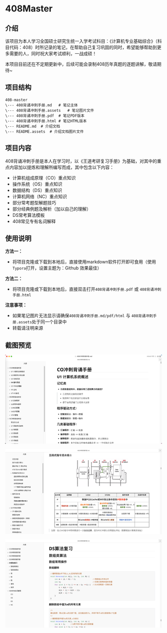 # 408Master

## 介绍
该项目为本人学习全国硕士研究生统一入学考试科目：《计算机专业基础综合》（科目代码：408）时所记录的笔记，在帮助自己复习巩固的同时，希望能够帮助到更多需要的人，同时祝大家考试顺利，一战成硕！

本项目目前还在不定期更新中，后续可能会录制408历年真题的逐题讲解，敬请期待~

## 项目结构 
```
408-master
\--- 408背诵冲刺手册.md	# 笔记主体
\--- 408背诵冲刺手册.assets	# 笔记图片文件
\--- 408背诵冲刺手册.pdf	# 笔记PDF版本
\--- 408背诵冲刺手册.html	# 笔记HTML版本
\--- README.md	# 介绍文档
\--- README.assets	# 介绍文档图片文件
```

## 项目内容

408背诵冲刺手册是本人在学习时，以《王道考研复习手册》为基础，对其中的重点内容加以提炼和理解所编写而成，其中包含以下内容：

- 计算机组成原理（CO）重点知识
- 操作系统（OS）重点知识
- 数据结构（DS）重点知识
- 计算机网络（NC）重点知识
- 部分常考题型解题技巧
- 部分经典例题及解析（加以自己的理解）
- DS常考算法模板
- 408常见专有名词解释

## 使用说明

**方法一：**

- 将项目克隆或下载到本地后，直接使用markdown软件打开即可食用（使用`Typora`打开，设置主题为：Github 效果最佳）

**方法二：**

- 将项目克隆或下载到本地后，直接双击打开`408背诵冲刺手册.pdf` 或 `408背诵冲刺手册.html`  

**注意事项：**

- 如果笔记图片无法显示请确保`408背诵冲刺手册.md/pdf/html` 与 `408背诵冲刺手册.assets`处于同一个目录中
- 转载请注明来源

## 截图预览

![image-20230304163728604](./README.assets/image-20230304163728604.png)

![image-20230304164910936](./README.assets/image-20230304164910936.png)

![image-20230304164707606](./README.assets/image-20230304164707606.png)
